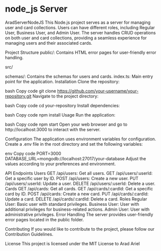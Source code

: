 # node_js Server
 AradServerNodeJS
This Node.js project serves as a server for managing user and card collections. Users can have different roles, including Regular User, Business User, and Admin User. The server handles CRUD operations on both user and card collections, providing a seamless experience for managing users and their associated cards.

Project Structure
public/: Contains HTML error pages for user-friendly error handling.

src/

schemas/: Contains the schemas for users and cards.
index.ts: Main entry point for the application.
Installation
Clone the repository:

bash
Copy code
git clone https://github.com/your-username/your-repository.git
Navigate to the project directory:

bash
Copy code
cd your-repository
Install dependencies:

bash
Copy code
npm install
Usage
Run the application:

bash
Copy code
npm start
Open your web browser and go to http://localhost:3000 to interact with the server.

Configuration
The application uses environment variables for configuration. Create a .env file in the root directory and set the following variables:

env
Copy code
PORT=3000
DATABASE_URL=mongodb://localhost:27017/your-database
Adjust the values according to your preferences and environment.

API Endpoints
Users
GET /api/users: Get all users.
GET /api/users/:userId: Get a specific user by ID.
POST /api/users: Create a new user.
PUT /api/users/:userId: Update a user.
DELETE /api/users/:userId: Delete a user.
Cards
GET /api/cards: Get all cards.
GET /api/cards/:cardId: Get a specific card by ID.
POST /api/cards: Create a new card.
PUT /api/cards/:cardId: Update a card.
DELETE /api/cards/:cardId: Delete a card.
Roles
Regular User: Basic user with standard privileges.
Business User: User with additional privileges for business-related actions.
Admin User: User with administrative privileges.
Error Handling
The server provides user-friendly error pages located in the public folder.

Contributing
If you would like to contribute to the project, please follow our Contribution Guidelines.

License
This project is licensed under the MIT License to Arad Ariel
